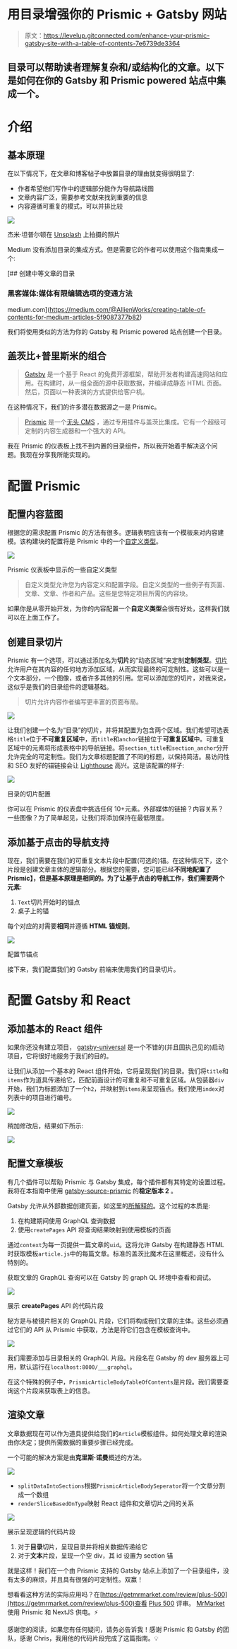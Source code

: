 # 用目录增强你的 Prismic + Gatsby 网站

> 原文：<https://levelup.gitconnected.com/enhance-your-prismic-gatsby-site-with-a-table-of-contents-7e6739de3364>

## 目录可以帮助读者理解复杂和/或结构化的文章。以下是如何在你的 Gatsby 和 Prismic powered 站点中集成一个。

# 介绍

## 基本原理

在以下情况下，在文章和博客帖子中放置目录的理由就变得很明显了:

*   作者希望他们写作中的逻辑部分能作为导航路线图
*   文章内容广泛，需要参考文献来找到重要的信息
*   内容遵循可重复的模式，可以并排比较

![](img/99bd2a449589a32d013d8dc47ed81ad2.png)

杰米·坦普尔顿在 [Unsplash](https://unsplash.com?utm_source=medium&utm_medium=referral) 上拍摄的照片

Medium 没有添加目录的集成方式。但是需要它的作者可以使用这个指南集成一个:

[](https://medium.com/@AllienWorks/creating-table-of-contents-for-medium-articles-5f9087377b82) [## 创建中等文章的目录

### 黑客媒体:媒体有限编辑选项的变通方法

medium.com](https://medium.com/@AllienWorks/creating-table-of-contents-for-medium-articles-5f9087377b82) 

我们将使用类似的方法为你的 Gatsby 和 Prismic powered 站点创建一个目录。

## 盖茨比+普里斯米的组合

> [Gatsby](https://gatsbyjs.org) 是一个基于 React 的免费开源框架，帮助开发者构建高速网站和应用。在构建时，从一组全面的源中获取数据，并编译成静态 HTML 页面。然后，页面以一种表演的方式提供给客户机。

在这种情况下，我们的许多潜在数据源之一是 Prismic。

> [Prismic](https://prismic.io/) 是一个[无头 CMS](https://prismic.io/headless-cms-intro) ，通过专用插件与盖茨比集成。它有一个超级可定制的内容生成器和一个强大的 API。

我在 Prismic 的仪表板上找不到内置的目录组件，所以我开始着手解决这个问题。我现在分享我所能实现的。

# 配置 Prismic

## 配置内容蓝图

根据您的需求配置 Prismic 的方法有很多。逻辑表明应该有一个模板来对内容建模。该构建块的配置将是 Prismic 中的一个[自定义类型](https://user-guides.prismic.io/en/articles/380227-introduction-to-custom-type-building)。

![](img/654f3c072f0682bf54168d7b7c4d2584.png)

Prismic 仪表板中显示的一些自定义类型

> 自定义类型允许您为内容定义和配置字段。自定义类型的一些例子有页面、文章、文章、作者和产品。这些是您特定项目所需的内容块。

如果你是从零开始开发，为你的内容配置一个**自定义类型**会很有好处，这样我们就可以在上面工作了。

## 创建目录切片

Prismic 有一个选项，可以通过添加名为**切片**的“动态区域”来定制**定制类型**。[切片](https://user-guides.prismic.io/en/articles/383933-slices)允许用户在其内容的任何地方添加区域，从而实现最终的可定制性。这些可以是一个文本部分，一个图像，或者许多其他的引用。您可以添加您的切片，对我来说，这似乎是我们的目录组件的逻辑基础。

> 切片允许内容作者编写更丰富的页面布局。

![](img/27f0c475a5cd95b2274b747d27210999.png)

让我们创建一个名为“目录”的切片，并将其配置为包含两个区域。我们希望可选表格`title`位于**不可重复区域**中，而`title`和`anchor`链接位于**可重复区域**中。可重复区域中的元素将形成表格中的导航链接。将`section_title`和`section_anchor`分开允许完全的可定制性。我们为文章标题配置了不同的标题，以保持简洁。易访问性和 SEO 友好的锚链接会让 [Lighthouse](https://developers.google.com/web/tools/lighthouse) 高兴。这是该配置的样子:

![](img/7deb02a4cdd926b0a820a569be3bdd8c.png)

目录的切片配置

你可以在 Prismic 的仪表盘中挑选任何 10+元素。外部媒体的链接？内容关系？一些图像？为了简单起见，让我们将添加保持在最低限度。

## 添加基于点击的导航支持

现在，我们需要在我们的可重复文本片段中配置(可选的)锚。在这种情况下，这个片段是创建文章主体的逻辑部分。根据您的需要，您可能已经**不同地配置了 Prismic】，但是基本原理是相同的。为了让基于点击的导航工作，我们需要两个元素:**

1.  `Text`切片开始时的锚点
2.  桌子上的锚

每个对应的对需要**相同**并遵循 **HTML 锚规则**。

![](img/d0966352f80ba5ed331be288f9cede65.png)

配置节锚点

接下来，我们配置我们的 Gatsby 前端来使用我们的目录切片。

# 配置 Gatsby 和 React

## 添加基本的 React 组件

如果你还没有建立项目， [gatsby-universal](https://www.gatsbyjs.org/starters/fabe/gatsby-universal/) 是一个不错的(并且固执己见的)启动项目，它将很好地服务于我们的目的。

让我们从添加一个基本的 React 组件开始，它将呈现我们的目录。我们将`title`和`items`作为道具传递给它，匹配前面设计的可重复和不可重复区域。从包装器`div`开始，我们为标题添加了一个`h2`，并映射到`items`来呈现锚点。我们使用`index`对列表中的项目进行编号。

![](img/00d110cf85bd428b909b7f631f775e4c.png)

稍加修改后，结果如下所示:

![](img/3fb5a010cfa538f83637bea50d95110c.png)

## 配置文章模板

有几个插件可以帮助 Prismic 与 Gatsby 集成，每个插件都有其特定的设置过程。我将在本指南中使用 [gatsby-source-prismic](https://github.com/angeloashmore/gatsby-source-prismic) 的**稳定版本 2** 。

Gatsby 允许从外部数据创建页面，如这里的[所解释的](https://www.gatsbyjs.org/tutorial/part-seven/)。这个过程的本质是:

1.  在构建期间使用 GraphQL 查询数据
2.  使用`createPages` API 将查询结果映射到使用模板的页面

通过`context`为每一页提供一篇文章的`uid`。这将允许 Gatsby 在构建静态 HTML 时获取模板`article.js`中的每篇文章。标准的盖茨比魔术在这里概述，没有什么特别的。

获取文章的 GraphQL 查询可以在 Gatsby 的 graph QL 环境中查看和调试。

![](img/4fe1955f451500d0ea95000b014c47b5.png)

展示 **createPages** API 的代码片段

秘方是与棱镜片相关的 GraphQL 片段，它们将构成我们文章的主体。这些必须通过它们的 API 从 Prismic 中获取，方法是将它们包含在模板查询中。

![](img/86724d283dc11b40a70c011fd6f46a55.png)

我们需要添加与目录相关的 GraphQL 片段。片段名在 Gatsby 的 dev 服务器上可用，默认运行在`localhost:8000/___graphql`。

在这个特殊的例子中，`PrismicArticleBodyTableOfContents`是片段。我们需要查询这个片段来获取表上的信息。

## 渲染文章

文章数据现在可以作为道具提供给我们的`Article`模板组件。如何处理文章的渲染由你决定；提供所需数据的重要步骤已经完成。

一个可能的解决方案是由**克里斯·诺曼**概述的方法。

![](img/e59262e7120fc7b1e7d588dd6d9fb71f.png)

*   `splitDataIntoSections`根据`PrismicArticleBodySeperator`将一个文章分割成一个数组
*   `renderSliceBasedOnType`映射 React 组件和文章切片之间的关系

![](img/da9b030b6140935bf583774f258c885d.png)

展示呈现逻辑的代码片段

1.  对于**目录**切片，呈现目录并将相关数据传递给它
2.  对于**文本**片段，呈现一个空 div，其 id 设置为 section 锚

就是这样！我们在一个由 Prismic 支持的 Gatsby 站点上添加了一个目录组件，没有太多的麻烦，并且具有很强的可定制性。双赢！

想看看这种方法的实际应用吗？在[https://getmrmarket.com/review/plus-500](https://getmrmarket.com/review/plus-500)查看 [Plus 500](https://www.plus500.com/) 评审。 [MrMarket](https://getmrmarket.com) 使用 Prismic 和 NextJS 供电。⚡️

感谢您的阅读，如果您有任何疑问，请务必告诉我！感谢 Prismic 和 Gatsby 的团队，感谢 Chris，我用他的代码片段完成了这篇指南。💡
